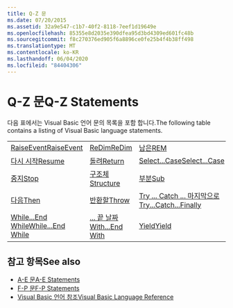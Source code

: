 ```yaml
---
title: Q-Z 문
ms.date: 07/20/2015
ms.assetid: 32a9e547-c1b7-40f2-8118-7eef1d19649e
ms.openlocfilehash: 85355e8d2035e390dfea95d3bd4309ed601fc48b
ms.sourcegitcommit: f8c270376ed905f6a8896ce0fe25b4f4b38ff498
ms.translationtype: MT
ms.contentlocale: ko-KR
ms.lasthandoff: 06/04/2020
ms.locfileid: "84404306"
---
```

# <a name="q-z-statements"></a><span data-ttu-id="29609-102">Q-Z 문</span><span class="sxs-lookup"><span data-stu-id="29609-102">Q-Z Statements</span></span>
<span data-ttu-id="29609-103">다음 표에서는 Visual Basic 언어 문의 목록을 포함 합니다.</span><span class="sxs-lookup"><span data-stu-id="29609-103">The following table contains a listing of Visual Basic language statements.</span></span>  
  
|||||  
|---|---|---|---|  
|[<span data-ttu-id="29609-104">RaiseEvent</span><span class="sxs-lookup"><span data-stu-id="29609-104">RaiseEvent</span></span>](raiseevent-statement.md)|[<span data-ttu-id="29609-105">ReDim</span><span class="sxs-lookup"><span data-stu-id="29609-105">ReDim</span></span>](redim-statement.md)|[<span data-ttu-id="29609-106">남은</span><span class="sxs-lookup"><span data-stu-id="29609-106">REM</span></span>](rem-statement.md)|[<span data-ttu-id="29609-107">RemoveHandler</span><span class="sxs-lookup"><span data-stu-id="29609-107">RemoveHandler</span></span>](removehandler-statement.md)|  
|[<span data-ttu-id="29609-108">다시 시작</span><span class="sxs-lookup"><span data-stu-id="29609-108">Resume</span></span>](resume-statement.md)|[<span data-ttu-id="29609-109">돌려</span><span class="sxs-lookup"><span data-stu-id="29609-109">Return</span></span>](return-statement.md)|[<span data-ttu-id="29609-110">Select...Case</span><span class="sxs-lookup"><span data-stu-id="29609-110">Select...Case</span></span>](select-case-statement.md)|[<span data-ttu-id="29609-111">설정</span><span class="sxs-lookup"><span data-stu-id="29609-111">Set</span></span>](set-statement.md)|  
|[<span data-ttu-id="29609-112">중지</span><span class="sxs-lookup"><span data-stu-id="29609-112">Stop</span></span>](stop-statement.md)|[<span data-ttu-id="29609-113">구조체</span><span class="sxs-lookup"><span data-stu-id="29609-113">Structure</span></span>](structure-statement.md)|[<span data-ttu-id="29609-114">부분</span><span class="sxs-lookup"><span data-stu-id="29609-114">Sub</span></span>](sub-statement.md)|[<span data-ttu-id="29609-115">SyncLock</span><span class="sxs-lookup"><span data-stu-id="29609-115">SyncLock</span></span>](synclock-statement.md)|  
|[<span data-ttu-id="29609-116">다음</span><span class="sxs-lookup"><span data-stu-id="29609-116">Then</span></span>](then-statement.md)|[<span data-ttu-id="29609-117">반환할</span><span class="sxs-lookup"><span data-stu-id="29609-117">Throw</span></span>](throw-statement.md)|[<span data-ttu-id="29609-118">Try ... Catch ... 마지막으로</span><span class="sxs-lookup"><span data-stu-id="29609-118">Try...Catch...Finally</span></span>](try-catch-finally-statement.md)|[<span data-ttu-id="29609-119">사용 하 여</span><span class="sxs-lookup"><span data-stu-id="29609-119">Using</span></span>](using-statement.md)|  
|[<span data-ttu-id="29609-120">While...End While</span><span class="sxs-lookup"><span data-stu-id="29609-120">While...End While</span></span>](while-end-while-statement.md)|[<span data-ttu-id="29609-121">... 끝 날짜</span><span class="sxs-lookup"><span data-stu-id="29609-121">With...End With</span></span>](with-end-with-statement.md)|[<span data-ttu-id="29609-122">Yield</span><span class="sxs-lookup"><span data-stu-id="29609-122">Yield</span></span>](yield-statement.md)||  
  
## <a name="see-also"></a><span data-ttu-id="29609-123">참고 항목</span><span class="sxs-lookup"><span data-stu-id="29609-123">See also</span></span>

- [<span data-ttu-id="29609-124">A-E 문</span><span class="sxs-lookup"><span data-stu-id="29609-124">A-E Statements</span></span>](a-e-statements.md)
- [<span data-ttu-id="29609-125">F-P 문</span><span class="sxs-lookup"><span data-stu-id="29609-125">F-P Statements</span></span>](f-p-statements.md)
- [<span data-ttu-id="29609-126">Visual Basic 언어 참조</span><span class="sxs-lookup"><span data-stu-id="29609-126">Visual Basic Language Reference</span></span>](../index.md)
